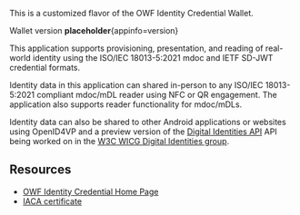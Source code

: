 This is a customized flavor of the OWF Identity Credential Wallet.

Wallet version __placeholder__{appinfo=version}

This application supports provisioning, presentation, and reading
of real-world identity using the ISO/IEC 18013-5:2021 mdoc and
IETF SD-JWT credential formats.

Identity data in this application can shared in-person to any
ISO/IEC 18013-5:2021 compliant mdoc/mDL reader using NFC or QR
engagement. The application also supports reader functionality
for mdoc/mDLs.

Identity data can also be shared to other Android applications or
websites using OpenID4VP and a preview version of the
[Digital Identities API](https://wicg.github.io/digital-identities/)
API being worked on in the
[W3C WICG Digital Identities group](https://github.com/WICG/digital-identities).

## Resources

 * [OWF Identity Credential Home Page](https://github.com/openwallet-foundation-labs/identity-credential)
 * [IACA certificate](https://github.com/openwallet-foundation-labs/identity-credential/blob/main/wallet/src/main/res/raw/iaca_certificate.pem)
